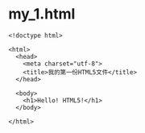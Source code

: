 # my_1.html
```
<!doctype html>

<html>
  <head>
    <meta charset="utf-8">
	<title>我的第一份HTML5文件</title>
  </head>	
  
  <body>
    <h1>Hello! HTML5!</h1>
  </body>
  
</html>
```
#
```

```

```


```

#
```

```

```


```

#
```

```

```


```

#
```

```

```


```

#
```

```

```


```

#
```

```

```


```

#
```

```

```


```

#
```

```

```


```

#
```

```

```


```

#
```

```

```


```

#
```

```

```


```

#
```

```

```


```

#
```

```

```


```

#
```

```

```


```

#
```

```

```


```

#
```

```

```


```

#
```

```

```


```

#
```

```

```


```

#
```

```

```


```

#
```

```

```


```

#
```

```

```


```

#
```

```

```


```

#
```

```

```


```

#
```

```

```


```

#
```

```

```


```

#
```

```

```


```

#
```

```

```


```

#
```

```

```


```

#
```

```

```


```

#
```

```

```


```

#
```

```

```


```

#
```

```

```


```

#
```

```

```


```

#
```

```

```


```

#
```

```

```


```

#
```

```

```


```

#
```

```

```


```

#
```

```

```


```

#
```

```

```


```

#
```

```

```


```

#
```

```

```


```

#
```

```

```


```

#
```

```

```


```

#
```

```

```


```

#
```

```

```


```

#
```

```

```


```

#
```

```

```


```

#
```

```

```


```

#
```

```

```


```

#
```

```

```


```

#
```

```

```


```

#
```

```

```


```

#
```

```

```


```

#
```

```

```


```

#
```

```

```


```

#
```

```

```


```

#
```

```

```


```

#
```

```

```


```

#
```

```

```


```

#
```

```

```


```

#
```

```

```


```

#
```

```

```


```

#
```

```

```


```

